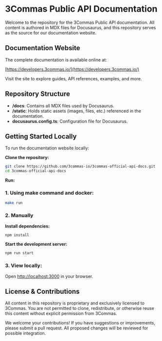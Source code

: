 # 3Commas Public API Documentation

Welcome to the repository for the 3Commas Public API documentation. All content is authored in MDX files for Docusaurus, and this repository serves as the source for our documentation website.

## Documentation Website

The complete documentation is available online at:

[https://developers.3commas.io/](https://developers.3commas.io/)

Visit the site to explore guides, API references, examples, and more.

## Repository Structure

- **/docs**: Contains all MDX files used by Docusaurus.
- **/static**: Holds static assets (images, files, etc.) referenced in the documentation.
- **docusaurus.config.ts**: Configuration file for Docusaurus.

## Getting Started Locally

To run the documentation website locally:

**Clone the repository:**

```bash
git clone https://github.com/3commas-io/3commas-official-api-docs.git
cd 3commas-official-api-docs
```

**Run:**

### 1. Using make command and docker:

```bash
make run
```



### 2. Manually
**Install dependencies:**

```bash
npm install
```

**Start the development server:**

```bash
npm run start
```

### 3. View locally:

   Open [http://localhost:3000](http://localhost:3000) in your browser.

## License & Contributions

All content in this repository is proprietary and exclusively licensed to 3Commas. You are not permitted to clone, redistribute, or otherwise reuse this content without explicit permission from 3Commas.

We welcome your contributions! If you have suggestions or improvements, please submit a pull request. All proposed changes will be reviewed for possible integration.
